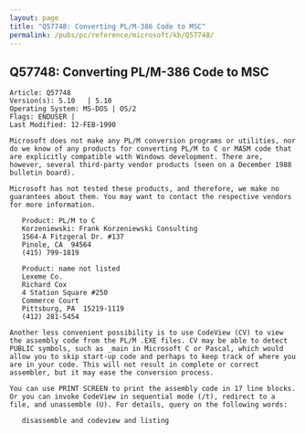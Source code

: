 ```yaml
---
layout: page
title: "Q57748: Converting PL/M-386 Code to MSC"
permalink: /pubs/pc/reference/microsoft/kb/Q57748/
---
```


## Q57748: Converting PL/M-386 Code to MSC

	Article: Q57748
	Version(s): 5.10   | 5.10
	Operating System: MS-DOS | OS/2
	Flags: ENDUSER |
	Last Modified: 12-FEB-1990
	
	Microsoft does not make any PL/M conversion programs or utilities, nor
	do we know of any products for converting PL/M to C or MASM code that
	are explicitly compatible with Windows development. There are,
	however, several third-party vendor products (seen on a December 1988
	bulletin board).
	
	Microsoft has not tested these products, and therefore, we make no
	guarantees about them. You may want to contact the respective vendors
	for more information.
	
	   Product: PL/M to C
	   Korzeniewski: Frank Korzeniewski Consulting
	   1564-A Fitzgeral Dr. #137
	   Pinole, CA  94564
	   (415) 799-1819
	
	   Product: name not listed
	   Lexeme Co.
	   Richard Cox
	   4 Station Square #250
	   Commerce Court
	   Pittsburg, PA  15219-1119
	   (412) 281-5454
	
	Another less convenient possibility is to use CodeView (CV) to view
	the assembly code from the PL/M .EXE files. CV may be able to detect
	PUBLIC symbols, such as _main in Microsoft C or Pascal, which would
	allow you to skip start-up code and perhaps to keep track of where you
	are in your code. This will not result in complete or correct
	assembler, but it may ease the conversion process.
	
	You can use PRINT SCREEN to print the assembly code in 17 line blocks.
	Or you can invoke CodeView in sequential mode (/t), redirect to a
	file, and unassemble (U). For details, query on the following words:
	
	   disassemble and codeview and listing
